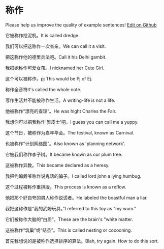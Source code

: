 # 称作

Please help us improve the quality of example sentences! [Edit on Github](https://github.com/jiyushe/jiyu-example-sentence-source/blob/main/chinese/chengzuo.md)

<p><span class="chinese">它被称作挖泥机。</span><span class="english">It is called dredge.</span></p>

<p><span class="chinese">我们可以把这称作一次省亲。</span><span class="english">We can call it a visit.</span></p>

<p><span class="chinese">把这称作他的德里兵法吧。</span><span class="english">Call it his Delhi gambit.</span></p>

<p><span class="chinese">我把她称作可爱女孩。</span><span class="english">I nicknamed her Cute Girl.</span></p>

<p><span class="chinese">这个可以被称作。</span><span class="english">pj This would be Pj of Ej.</span></p>

<p><span class="chinese">称作全音符</span><span class="english">It's called the whole note.</span></p>

<p><span class="chinese">写作生活并不能被称作生活。</span><span class="english">A writing-life is not a life.</span></p>

<p><span class="chinese">他被称作“漂亮的查理”。</span><span class="english">He was hight Charles the Fair.</span></p>

<p><span class="chinese">我想你可以把我称作'雅皮士'吧。</span><span class="english">I guess you can call me a yuppy.</span></p>

<p><span class="chinese">这个节日，被称作为嘉年华会。</span><span class="english">The festival, known as Carnival.</span></p>

<p><span class="chinese">也被称作“计划网络图”。</span><span class="english">Also known as 'planning network'.</span></p>

<p><span class="chinese">它被我们称作李子树。</span><span class="english">It became known as our plum tree.</span></p>

<p><span class="chinese">这被称作异教。</span><span class="english">This became declared as a heresy.</span></p>

<p><span class="chinese">我把约翰爵爷称作说鬼话的骗子。</span><span class="english">I called lord john a lying humbug.</span></p>

<p><span class="chinese">这个过程被称作重排版。</span><span class="english">This process is known as a reflow.</span></p>

<p><span class="chinese">他把那个好自夸的男人称作说谎者。</span><span class="english">He labeled the boastful man a liar.</span></p>

<p><span class="chinese">我把这称作是“我的武姆玩具。”</span><span class="english">I referred to this toy as "my wum."</span></p>

<p><span class="chinese">它们被称作大脑的“白质”。</span><span class="english">These are the brain's "white matter.</span></p>

<p><span class="chinese">这被称作“筑巢”或“结茧”。</span><span class="english">This is called nesting or cocooning.</span></p>

<p><span class="chinese">首先我想说的是被称作选择排序的算法。</span><span class="english">Blah, try again. How to do this sort.</span></p>

